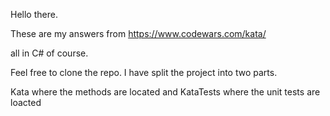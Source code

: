Hello there.

These are my answers from https://www.codewars.com/kata/ 

all in C# of course. 

Feel free to clone the repo. I have split the project into two parts.

Kata where the methods are located and KataTests where the unit tests are loacted
